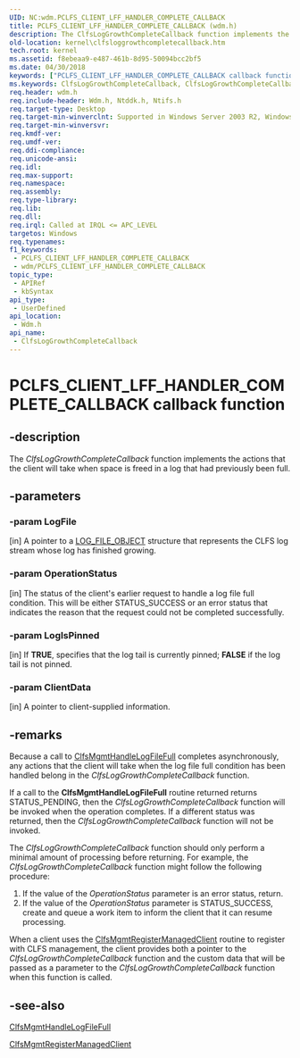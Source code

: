 ```yaml
---
UID: NC:wdm.PCLFS_CLIENT_LFF_HANDLER_COMPLETE_CALLBACK
title: PCLFS_CLIENT_LFF_HANDLER_COMPLETE_CALLBACK (wdm.h)
description: The ClfsLogGrowthCompleteCallback function implements the actions that the client will take when space is freed in a log that had previously been full.
old-location: kernel\clfsloggrowthcompletecallback.htm
tech.root: kernel
ms.assetid: f8ebeaa9-e487-461b-8d95-50094bcc2bf5
ms.date: 04/30/2018
keywords: ["PCLFS_CLIENT_LFF_HANDLER_COMPLETE_CALLBACK callback function"]
ms.keywords: ClfsLogGrowthCompleteCallback, ClfsLogGrowthCompleteCallback callback function [Kernel-Mode Driver Architecture], Clfs_management_656d5a55-7a42-48c3-a788-d1eec6b5e11e.xml, PCLFS_CLIENT_LFF_HANDLER_COMPLETE_CALLBACK, PCLFS_CLIENT_LFF_HANDLER_COMPLETE_CALLBACK callback, kernel.clfsloggrowthcompletecallback, wdm/ClfsLogGrowthCompleteCallback
req.header: wdm.h
req.include-header: Wdm.h, Ntddk.h, Ntifs.h
req.target-type: Desktop
req.target-min-winverclnt: Supported in Windows Server 2003 R2, Windows Vista, and later versions of Windows.
req.target-min-winversvr: 
req.kmdf-ver: 
req.umdf-ver: 
req.ddi-compliance: 
req.unicode-ansi: 
req.idl: 
req.max-support: 
req.namespace: 
req.assembly: 
req.type-library: 
req.lib: 
req.dll: 
req.irql: Called at IRQL <= APC_LEVEL
targetos: Windows
req.typenames: 
f1_keywords:
 - PCLFS_CLIENT_LFF_HANDLER_COMPLETE_CALLBACK
 - wdm/PCLFS_CLIENT_LFF_HANDLER_COMPLETE_CALLBACK
topic_type:
 - APIRef
 - kbSyntax
api_type:
 - UserDefined
api_location:
 - Wdm.h
api_name:
 - ClfsLogGrowthCompleteCallback
---
```


# PCLFS_CLIENT_LFF_HANDLER_COMPLETE_CALLBACK callback function


## -description

The <i>ClfsLogGrowthCompleteCallback</i> function implements the actions that the client will take when space is freed in a log that had previously been full.

## -parameters

### -param LogFile 

[in]
A pointer to a <a href="https://docs.microsoft.com/windows-hardware/drivers/ddi/wdm/ns-wdm-_file_object">LOG_FILE_OBJECT</a> structure that represents the CLFS log stream whose log has finished growing.

### -param OperationStatus 

[in]
The status of the client's earlier request to handle a log file full condition. This will be either STATUS_SUCCESS or an error status that indicates the reason that the request could not be completed successfully.

### -param LogIsPinned 

[in]
If <b>TRUE</b>, specifies that the log tail is currently pinned;  <b>FALSE</b> if the log tail is not pinned.

### -param ClientData 

[in]
A pointer to client-supplied information.

## -remarks

Because a call to <a href="https://docs.microsoft.com/windows-hardware/drivers/ddi/wdm/nf-wdm-clfsmgmthandlelogfilefull">ClfsMgmtHandleLogFileFull</a> completes asynchronously, any actions that the client will take when the log file full condition has been handled belong in the <i>ClfsLogGrowthCompleteCallback</i> function.

If a call to the <b>ClfsMgmtHandleLogFileFull</b> routine returned returns STATUS_PENDING, then the <i>ClfsLogGrowthCompleteCallback</i> function will be invoked when the operation completes. If a different status was returned, then the <i>ClfsLogGrowthCompleteCallback</i> function will not be invoked.

The <i>ClfsLogGrowthCompleteCallback</i> function should only perform a minimal amount of processing before returning. For example, the <i>ClfsLogGrowthCompleteCallback</i> function might follow the following procedure:

<ol>
<li>
If the value of the <i>OperationStatus</i> parameter is an error status, return.

</li>
<li>
If the value of the <i>OperationStatus</i> parameter is STATUS_SUCCESS, create and queue a work item to inform the client that it can resume processing.

</li>
</ol>
When a client uses the <a href="https://docs.microsoft.com/windows-hardware/drivers/ddi/wdm/nf-wdm-clfsmgmtregistermanagedclient">ClfsMgmtRegisterManagedClient</a> routine to register with CLFS management, the client provides both a pointer to the <i>ClfsLogGrowthCompleteCallback</i> function and the custom data that will be passed as a parameter to the <i>ClfsLogGrowthCompleteCallback</i> function when this function is called.

## -see-also

<a href="https://docs.microsoft.com/windows-hardware/drivers/ddi/wdm/nf-wdm-clfsmgmthandlelogfilefull">ClfsMgmtHandleLogFileFull</a>



<a href="https://docs.microsoft.com/windows-hardware/drivers/ddi/wdm/nf-wdm-clfsmgmtregistermanagedclient">ClfsMgmtRegisterManagedClient</a>

